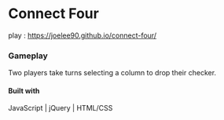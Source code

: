 # **Connect Four**

play : https://joelee90.github.io/connect-four/

### Gameplay
Two players take turns selecting a column to drop their checker.

#### Built with
JavaScript | jQuery | HTML/CSS
